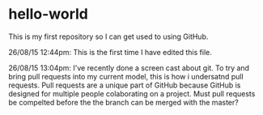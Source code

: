 # hello-world
This is my first repository so I can get used to using GitHub.

26/08/15 12:44pm: This is the first time I have edited this file.

26/08/15 13:04pm: I've recently done a screen cast about git. To try and bring pull requests into my current model, this is how i undersatnd pull requests. Pull requests are a unique part of GitHub because GitHub is designed for multiple people colaborating on a project. Must pull requests be compelted before the the branch can be merged with the master?
